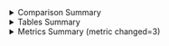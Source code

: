 <details>
<summary>Comparison Summary</summary>

Table | Rows | Columns 
--- | --- | ---
dim_zones | 265 (+0) | 4 (+0) 
fact_trips | 105219 (+0) | 27 (+0) 
dm_monthly_zone_statistics | 5599 (+0) | 15 (+0) 
dm_monthly_zone_revenue | 5599 (+0) | 12 (+0) 

Metric | Period | Base | Target | +/- 
--- | --- | :-: | :-: | :-: 
Average Distance (Monthly) | 2023-02-01 (Last month) | - | - | - 
 Average Distance (Quarterly) | 2022-10-01 (Last quarter) | 3.6001666666666665 | 2.061907284768212 | -1.5382593818984547 
 Average Distance (Yearly) | 2022-01-01 (Last year) | 4.840314503631226 | 3.764060654662098 | -1.0762538489691278 
 
</details>
<details>
<summary>Tables Summary</summary>
<blockquote>

<details>
<summary>dim_zones</summary>

Column | Type | Valid % | Distinct %
--- | --- | --- | ---
locationid | NUMERIC(18, 3) | 100.0% (+0.0%) | 100.0% (+0.0%) 
borough | VARCHAR | 100.0% (+0.0%) | 2.64% (+0.0%) 
zone | VARCHAR | 100.0% (+0.0%) | 98.87% (+0.0%) 
service_zone | VARCHAR | 100.0% (+0.0%) | 1.89% (+0.0%) 

</details>
<details>
<summary>fact_trips</summary>

Column | Type | Valid % | Distinct %
--- | --- | --- | ---
tripid | VARCHAR | 100.0% (+0.0%) | 99.99% (+0.0%) 
vendorid | INTEGER | 100.0% (+0.0%) | 0.0% (+0.0%) 
service_type | VARCHAR | 100.0% (+0.0%) | 0.0% (+0.0%) 
ratecodeid | INTEGER | 95.7% (+0.0%) | 0.01% (+0.0%) 
pickup_locationid | INTEGER | 100.0% (+0.0%) | 0.23% (+0.0%) 
pickup_borough | VARCHAR | 100.0% (+0.0%) | 0.01% (+0.0%) 
pickup_zone | VARCHAR | 100.0% (+0.0%) | 0.23% (+0.0%) 
dropoff_locationid | INTEGER | 100.0% (+0.0%) | 0.24% (+0.0%) 
dropoff_borough | VARCHAR | 100.0% (+0.0%) | 0.01% (+0.0%) 
dropoff_zone | VARCHAR | 100.0% (+0.0%) | 0.24% (+0.0%) 
pickup_datetime | TIMESTAMP | 100.0% (+0.0%) | 99.96% (+0.0%) 
dropoff_datetime | TIMESTAMP | 100.0% (+0.0%) | 99.88% (+0.0%) 
store_and_fwd_flag | VARCHAR | 95.7% (+0.0%) | 0.0% (+0.0%) 
passenger_count | INTEGER | 95.7% (+0.0%) | 0.01% (+0.0%) 
trip_distance | NUMERIC(18, 3) | 100.0% (+0.0%) | 2.32% (+0.0%) 
trip_type | INTEGER | 98.83% (+0.0%) | 0.0% (+0.0%) 
fare_amount | NUMERIC(18, 3) | 100.0% (+0.0%) | 2.3% (+0.0%) 
extra | NUMERIC(18, 3) | 100.0% (+0.0%) | 0.03% (+0.0%) 
mta_tax | NUMERIC(18, 3) | 100.0% (+0.0%) | 0.0% (+0.0%) 
tip_amount | NUMERIC(18, 3) | 100.0% (+0.0%) | 1.43% (+0.0%) 
tolls_amount | NUMERIC(18, 3) | 100.0% (+0.0%) | 0.11% (+0.0%) 
ehail_fee | NUMERIC(18, 3) | 95.68% (+0.0%) | 0.0% (+0.0%) 
improvement_surcharge | NUMERIC(18, 3) | 100.0% (+0.0%) | 0.0% (+0.0%) 
total_amount | NUMERIC(18, 3) | 100.0% (+0.0%) | 4.19% (+0.0%) 
payment_type | INTEGER | 98.83% (+0.0%) | 0.0% (+0.0%) 
payment_type_description | VARCHAR | 95.7% (+0.0%) | 0.0% (+0.0%) 
congestion_surcharge | NUMERIC(18, 3) | 95.7% (+0.0%) | 0.0% (+0.0%) 

</details>
<details>
<summary>dm_monthly_zone_statistics</summary>

Column | Type | Valid % | Distinct %
--- | --- | --- | ---
revenue_zone | VARCHAR | 100.0% (+0.0%) | 4.3% (+0.0%) 
revenue_month | DATE | 100.0% (+0.0%) | 0.68% (+0.0%) 
service_type | VARCHAR | 100.0% (+0.0%) | 0.04% (+0.0%) 
revenue_monthly_fare | NUMERIC(38, 3) | 100.0% (+0.0%) | 60.15% (+0.0%) 
revenue_monthly_extra | NUMERIC(38, 3) | 100.0% (+0.0%) | 9.16% (+0.0%) 
revenue_monthly_mta_tax | NUMERIC(38, 3) | 100.0% (+0.0%) | 3.8% (+0.0%) 
revenue_monthly_tip_amount | NUMERIC(38, 3) | 100.0% (+0.0%) | 43.76% (+0.0%) 
revenue_monthly_tolls_amount | NUMERIC(38, 3) | 100.0% (+0.0%) | 4.48% (+0.0%) 
revenue_monthly_ehail_fee | NUMERIC(38, 3) | 68.41% (+0.0%) | 0.03% (+0.0%) 
revenue_monthly_improvement_surcharge | NUMERIC(38, 3) | 100.0% (+0.0%) | 3.79% (+0.0%) 
revenue_monthly_total_amount | NUMERIC(38, 3) | 100.0% (+0.0%) | 74.51% (+0.0%) 
revenue_monthly_congestion_surcharge | NUMERIC(38, 3) | 76.12% (+0.0%) | 5.02% (+0.0%) 
total_monthly_trips | BIGINT | 100.0% (+0.0%) | 3.68% (+0.0%) 
avg_montly_passenger_count | DOUBLE_PRECISION | 76.12% (+0.0%) | 19.76% (+0.0%) 
avg_montly_trip_distance | DOUBLE_PRECISION | 100.0% (+0.0%) | 68.16% (+0.0%) 

</details>
<details>
<summary>dm_monthly_zone_revenue</summary>

Column | Type | Valid % | Distinct %
--- | --- | --- | ---
revenue_zone | VARCHAR | 100.0% (+0.0%) | 4.3% (+0.0%) 
revenue_month | DATE | 100.0% (+0.0%) | 0.68% (+0.0%) 
service_type | VARCHAR | 100.0% (+0.0%) | 0.04% (+0.0%) 
revenue_monthly_fare | NUMERIC(38, 3) | 100.0% (+0.0%) | 60.15% (+0.0%) 
revenue_monthly_extra | NUMERIC(38, 3) | 100.0% (+0.0%) | 9.16% (+0.0%) 
revenue_monthly_mta_tax | NUMERIC(38, 3) | 100.0% (+0.0%) | 3.8% (+0.0%) 
revenue_monthly_tip_amount | NUMERIC(38, 3) | 100.0% (+0.0%) | 43.76% (+0.0%) 
revenue_monthly_tolls_amount | NUMERIC(38, 3) | 100.0% (+0.0%) | 4.48% (+0.0%) 
revenue_monthly_ehail_fee | NUMERIC(38, 3) | 68.41% (+0.0%) | 0.03% (+0.0%) 
revenue_monthly_improvement_surcharge | NUMERIC(38, 3) | 100.0% (+0.0%) | 3.79% (+0.0%) 
revenue_monthly_total_amount | NUMERIC(38, 3) | 100.0% (+0.0%) | 74.51% (+0.0%) 
revenue_monthly_congestion_surcharge | NUMERIC(38, 3) | 76.12% (+0.0%) | 5.02% (+0.0%) 

</details>
</blockquote></details><details>
<summary>Metrics Summary (metric changed=3)</summary>
<blockquote>

<details>
<summary>Average Distance (Monthly) (!)</summary>

Date_month | Base | Target | -/+ 
:-: | :-: | :-: | :-: 
2023-03-01 | - | - | 
2023-02-01 | - | - | -
2023-01-01 | - | - | -
2022-12-01 | - | - | -
2022-11-01 | - | - | -
2022-10-01 | 3.6001666666666665 | 2.061907284768212 | -1.5382593818984547
2022-09-01 | 3.519299442033478 | 2.0306399700598803 | -1.4886594719735977
2022-08-01 | 3.5632715447154473 | 2.0617773359840954 | -1.5014942087313519
2022-07-01 | 3.5327770780856422 | 2.0961170212765956 | -1.4366600568090466
2022-06-01 | 3.44476821192053 | 2.075323859881031 | -1.369444352039499
2022-05-01 | 3.464009394860459 | 2.0755563047875927 | -1.3884530900728662
2022-04-01 | 3.3701899441340784 | 2.0986181575433913 | -1.271571786590687
2022-03-01 | 3.314434311769735 | 2.0260393353679214 | -1.2883949764018134
</details>
<details>
<summary>Average Distance (Quarterly) (!)</summary>

Date_quarter | Base | Target | -/+ 
:-: | :-: | :-: | :-: 
2023-01-01 | - | - | 
2022-10-01 | 3.6001666666666665 | 2.061907284768212 | -1.5382593818984547
2022-07-01 | 3.5380837817874853 | 2.062695996930554 | -1.4753877848569315
2022-04-01 | 3.426533308694447 | 2.083165331553182 | -1.343367977141265
2022-01-01 | 8.436418594256342 | 8.174650979361115 | -0.26176761489522704
2021-10-01 | 6.2662874771040205 | 2.0382949308755762 | -4.227992546228444
2021-07-01 | 4.3557348314606745 | 2.107191328934967 | -2.2485435025257074
2021-04-01 | 14.733777777777778 | 2.0432425321157717 | -12.690535245662007
2021-01-01 | 2.882855313700384 | 1.9180055541529917 | -0.9648497595473924
2020-10-01 | 2.8030404984423676 | 1.8671488521352753 | -0.9358916463070923
2020-07-01 | 3.1629169193450575 | 1.9882053231939163 | -1.1747115961511412
2020-04-01 | 3.589078850405306 | 2.1134919028340082 | -1.4755869475712977
2020-01-01 | 2.868499880753637 | 1.8649236285406956 | -1.0035762522129414
</details>
<details>
<summary>Average Distance (Yearly) (!)</summary>

Date_year | Base | Target | -/+ 
:-: | :-: | :-: | :-: 
2023-01-01 | - | - | 
2022-01-01 | 4.840314503631226 | 3.764060654662098 | -1.0762538489691278
2021-01-01 | 7.2654188315802815 | 2.040827773380075 | -5.224591058200207
2020-01-01 | 2.9307522292508192 | 1.8917039881558249 | -1.0390482410949944
2019-01-01 | 2.9279728332069226 | 1.8291329625884731 | -1.0988398706184495
2018-01-01 | - | - | -
2017-01-01 | - | - | -
2016-01-01 | - | - | -
2015-01-01 | - | - | -
2014-01-01 | - | - | -
2013-01-01 | - | - | -
</details>
</blockquote></details>